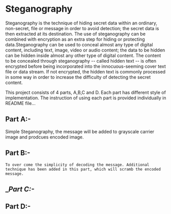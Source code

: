 # Steganography
Steganography is the technique of hiding secret data within an ordinary, non-secret, file or message in order to avoid detection; the secret data is then extracted at its destination. The use of steganography can be combined with encryption as an extra step for hiding or protecting data.Steganography can be used to conceal almost any type of digital content, including text, image, video or audio content; the data to be hidden can be hidden inside almost any other type of digital content. The content to be concealed through steganography -- called hidden text -- is often encrypted before being incorporated into the innocuous-seeming cover text file or data stream. If not encrypted, the hidden text is commonly processed in some way in order to increase the difficulty of detecting the secret content.


This project consists of 4 parts, A,B,C and D. Each part has different style of implementation. The instruction of using each part is provided individually in README file...


## __Part A:-__
   Simple Steganography, the message will be added to grayscale carrier image and prodcues encoded image.
## __Part B:-__
    To over come the simplicity of decoding the message. Additional technique has been added in this part, which will scramb the encoded message. 
## __Part C:-_


## __Part D:-__




